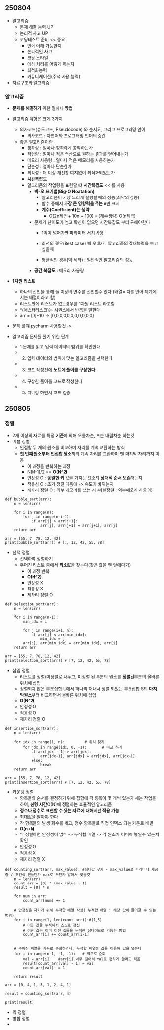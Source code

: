 ## 250804
- 알고리즘
  - 문제 해결 능력 UP
  - 논리적 사고 UP
  - 코딩테스트 준비 << 중요
    - 언어 이해 가능한지
    - 논리적인 사고
    - 코딩 스타일
    - 에러 처리를 어떻게 하는지
    - 최적화능력
    - 커뮤니케이션(주석 사용 능력)
- 자료구조와 알고리즘
### 알고리즘
- **문제를 해결하기** 위한 절차나 **방법**
- 알고리즘 유형은 크게 3가지
  - 의사코드(슈도코드, Pseudocode) 와 순서도, 그리고 프로그래밍 언어
    - 의사코드 : 자연어와 프로그래밍 언어의 중간
  - 좋은 알고리즘이란
      - 정확성 : 얼마나 정확하게 동작하는가
      - 작업량 : 얼마나 적은 연산으로 원하는 결과를 얻어내는가
      - 메모리 사용량 : 얼마나 적은 메모리를 사용하는가
      - 단순성 : 얼마나 단순한가
      - 최적성 : 더 이상 개선할 여지없이 최적화되었는가
    - **시간복잡도**
    - 알고리즘의 작업량을 표현할 떄 **시간복잡도** << 를 사용
        - **빅-오 표기법(Big-O Noatation)**
          - 알고리즘이 가장 느리게 실행될 때의 성능(최악의 성능)
          - 함수 중에서 **가장 큰 영향력을 주는 n**만 표시
          - **계수(Coefficient)는 생략**
            - O(2n제곱 + 10n + 100) = (계수생략) O(n제곱)
      - 문제가 난이도가 높고 확신이 없으면 시간복잡도 부터 구해야한다
          - 1억이 넘어가면 파라미터 서치 사용
       
        - 최선의 경우(Best case) 빅 오메가 : 알고리즘의 잠재능력을 보고싶을때
        - 평균적인 경우(빅 세타) : 일반적인 알고리즘의 성능
      - **공간 복잡도** : 메모리 사용량
- **1차원 리스트**
  - 하나의 선언을 통해 둘 이상의 변수를 선언할수 있다 (배열= 다른 언어 체계에서는 배열이라고 함)
  - 리스트안에 리스트가 없는경우를 1차원 리스트 라고함
  - *(애스터리스크)는 시퀀스에서 반복을 말한다
  - arr = [0]*10 -> [0,0,0,0,0,0,0,0,0,0,0]

- 문제 풀떄 pycharm 사용할것 ->
- 알고리즘 문제플 풀기 위한 단계
   - 1.문제를 읽고 입력 데이터의 범위를 확인한다
   - 2. 입력 데이터의 범위에 맞는 알고리즘을 선택한다
   - 3. 코드 작성전에 **노트에 풀이를 구상한다**
   - 4. 구상한 풀이를 코드로 작성한다
   - 5. 디버깅 하면서 코드 검증
## 250805
### 정렬
- 2개 이상의 자료를 특정 **기준**에 의해 오름차순, 또는 내림차순 하는것
- 버블 정렬
  - 인접합 두 개의 원소를 비교하며 자리를 계속 교환하는 방식
  - **첫 번째 원소부터 인접합 원소**끼리 계속 자리를 교환하며 맨 마지막 자리까지 이동
    - 이 과정을 반복하는 과정
    - N(N-1)/2 == **O(N^2)**
    - 안정성 O : **동일한 키** 값을 가지는 요소의 **상대적 순서 보존**하는지
    - 적응성 O : 초기 정렬 다음에 -> 속도가 바뀌는지
    - 제자리 정렬 O : 외부 메모리를 쓰는 지 (버블정렬 : 외부메모리 사용 X)
```
def bubble_sort(arr):
    n = len(arr)

    for i in range(n):
        for j in range(n-i-1):
            if arr[j] > arr[j+1]:
                arr[j], arr[j+1] = arr[j+1], arr[j]
    return arr

arr = [55, 7, 78, 12, 42]
print(bubble_sort(arr)) # [7, 12, 42, 55, 78]
```
- 선택 정렬
  - 선택하여 정렬하기
  - 주어진 리스트 중에서 **최소값**을 찾는다(찾은 값을 맨 앞에다가)
    - 이 과정 반복
    - **O(N^2)**
    - 안정성 X 
    - 적응성 X
    - 제자리 정렬 O
```
def selection_sort(arr):
    n = len(arr)

    for i in range(n-1):
        min_idx = i

        for j in range(i+1, n):
            if arr[j] < arr[min_idx]:
                min_idx = j
        arr[i], arr[min_idx] = arr[min_idx], arr[i]
    return arr

arr = [55, 7, 78, 12, 42]
print(selection_sort(arr)) # [7, 12, 42, 55, 78]
```
- 삽입 정렬
    - 리스트를 정렬/미정렬로 나누고, 미정렬 된 부분의 원소를 **정렬된**부분의 올바른 위치에 삽입
    - 정렬되지 않은 부분집합 U에서 하나씩 꺼내서 정렬 되있는 부분집합 S의 **마지막원소**부터 비교하면서 올바른 위치에 삽입
    - **O(N^2)**
    - 안정성 O
    - 적응성 O
    - 제자리 정렬 O
```
def insertion_sort(arr):
    n = len(arr)

    for idx in range(1, n):         # 위치 찾기
        for jdx in range(idx, 0, -1):       # 비교 하기
            if arr[jdx - 1] > arr[jdx]:
                arr[jdx-1], arr[jdx] = arr[jdx], arr[jdx-1]
            else:
                break
    return arr

arr = [55, 7, 78, 12, 42]
print(insertion_sort(arr)) # [7, 12, 42, 55, 78] 
```
- 카운팅 정렬
    - 항목들의 순서를 결정하기 위해 집합에 각 항목이 몇 개씩 있는지 세는 작업을 하여, **선형 시간**O(N)에 정렬하는 효율적인 알고리즘
    - **정수나 정수로 표현할 수 있는 자료에 대해서만 적용 가능**
    - 최대값을 알아야 한다
    - 각 항목들의 발생 회수를 세고, 정수 항목들로 직접 인덱스 되는 카운트 배열
    - **O(n+k)**
    - 막 정렬하면 안정성이 없다 -> 누적합 배열 -> 각 원소가 어디에 놓일수 있는지 확인
    - 안정성 O
    - 적응성 X
    - 제자리 정렬 X
```
def counting_sort(arr, max_value): #최대값 찾기 - max_value로 파라미터 제공중 / 조건식 만들던가 max로 쓰던가 알아서 찾을것
    n = len(arr)
    count_arr = [0] * (max_value + 1)
    result = [0] * n
    
    for num in arr:
        count_arr[num] += 1

    # 안정성을 지키기 위해 누적합 배열 작성( 누적합 배열 : 해당 값이 들어갈 수 있는 범위)
    for i in range(1, len(count_arr)):#(1,5)
        # 이전 값을 누적해서 스스로 갱신
        # 이전 값은 이미 이전 값들을 누적한 상태이므로 가능한 방법
        count_arr[i] += count_arr[i-1]

    
    # 주어진 배열을 거꾸로 순회하면서, 누적합 배열의 값을 이용해 값을 넣는다
    for i in range(n-1, -1, -1):   # 역으로 순회
        val = arr[i]    #arr[i] 너무 길어서 val로 편하게 쓸라고 적음
        result[count_arr[val] - 1] = val
        count_arr[val] -= 1

    return result

arr = [0, 4, 1, 3, 1, 2, 4, 1]

result = counting_sort(arr, 4)

print(result)
```

- 퀵 정렬
- 병합 정렬
- 
